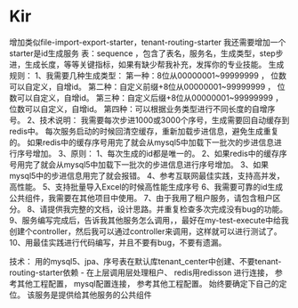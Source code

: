 <!------------------------------------------------------------------------------------
   Add Rules to this file or a short description and have Kiro refine them for you:   
-------------------------------------------------------------------------------------> 


# Kir
增加类似file-import-export-starter，tenant-routing-starter
我还需要增加一个starter是id生成服务
表：sequence ，包含了表名，服务名，生成类型，step步进，生成长度，等等关键指标，如果有缺少帮我补充，发挥你的专业技能。
生成规则：
1、我需要几种生成类型：
第一种：8位从00000001~99999999 ， 位数可以自定义，自增id。
第二种：自定义前缀+8位从00000001~99999999 ， 位数可以自定义，自增id。
第三种：自定义后缀+8位从00000001~99999999 ， 位数可以自定义，自增id。
第四种：可以根据业务类型进行不同长度的自增序号。
2、技术说明：
我需要每次步进1000或3000个序号，生成需要回自动缓存到redis中。
每次服务启动的时候回清空缓存，重新加载步进信息，避免生成重复的。
如果redis中的缓存序号用完了就会从mysql5中加载下一批次的步进信息进行序号增加。
3、原则：
1、每次生成的id都是唯一的。
2、如果redis中的缓存序号用完了就会从mysql5中加载下一批次的步进信息进行序号增加。
3、如果mysql5中的步进信息用完了就会报错。
4、参考互联网最佳实践，支持高并发，高性能。
5、支持批量导入Excel的时候高性能生成序号
6、我需要可靠的id生成公共组件，我需要在其他项目中使用。
7、由于我用了租户服务，请包含租户区分。
8、请提供我完整的文档，设计思路。并重复检查多次完成没有bug的功能。
9、服务编写完成后，告诉我其他服务怎么调用，，最好在my-test-execute中给我创建个controller，然后我可以通过controller来调用，这样就可以进行测试了。
10、用最佳实践进行代码编写，并且不要有bug，不要有遗漏。


技术：
用的mysql5、jpa、序号表在默认库tenant_center中创建、不要tenant-routing-starter依赖 - 在上层调用层处理租户、 redis用redisson 进行连接， 参考其他工程配置，   mysql配置连接， 参考其他工程配置。
始终要确定下自己的定位。   该服务是提供给其他服务的公共组件
